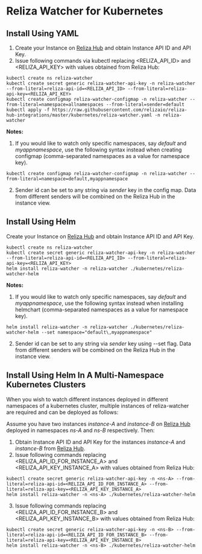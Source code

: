 # Reliza Watcher for Kubernetes

## Install Using YAML

1. Create your Instance on [Reliza Hub](https://relizahub.com) and obtain Instance API ID and API Key.
2. Issue following commands via kubectl replacing <RELIZA_API_ID> and <RELIZA_API_KEY> with values obtained from Reliza Hub:

```
kubectl create ns reliza-watcher
kubectl create secret generic reliza-watcher-api-key -n reliza-watcher --from-literal=reliza-api-id=<RELIZA_API_ID> --from-literal=reliza-api-key=<RELIZA_API_KEY>
kubectl create configmap reliza-watcher-configmap -n reliza-watcher --from-literal=namespace=allnamespaces --from-literal=sender=default
kubectl apply -f https://raw.githubusercontent.com/relizaio/reliza-hub-integrations/master/kubernetes/reliza-watcher.yaml -n reliza-watcher
```

**Notes:**

1. If you would like to watch only specific namespaces, say *default* and *myappnamespace*, use the following syntax instead when creating configmap (comma-separated namespaces as a value for namespace key).

```
kubectl create configmap reliza-watcher-configmap -n reliza-watcher --from-literal=namespace=default,myappnamespace
```

2. Sender id can be set to any string via *sender* key in the config map. Data from different senders will be combined on the Reliza Hub in the instance view.


## Install Using Helm

Create your Instance on [Reliza Hub](https://relizahub.com) and obtain Instance API ID and API Key.

```
kubectl create ns reliza-watcher
kubectl create secret generic reliza-watcher-api-key -n reliza-watcher --from-literal=reliza-api-id=<RELIZA_API_ID> --from-literal=reliza-api-key=<RELIZA_API_KEY>
helm install reliza-watcher -n reliza-watcher ./kubernetes/reliza-watcher-helm
```

**Notes:**

1. If you would like to watch only specific namespaces, say *default* and *myappnamespace*, use the following syntax instead when installing helmchart (comma-separated namespaces as a value for namespace key).

```
helm install reliza-watcher -n reliza-watcher ./kubernetes/reliza-watcher-helm --set namespace="default\,myappnamespace"
```

2. Sender id can be set to any string via *sender* key using --set flag. Data from different senders will be combined on the Reliza Hub in the instance view.

## Install Using Helm In A Multi-Namespace Kubernetes Clusters

When you wish to watch different instances deployed in different namespaces of a kubernetes cluster, multiple instances of reliza-watcher are required and can be deployed as follows:

Assume you have two instances *instance-A* and *instance-B* on [Reliza Hub](https://relizahub.com) deployed in namespaces *ns-A*  and *ns-B* respectively. Then:

1. Obtain Instance API ID and API Key for the instances *instance-A* and *instance-B* from [Reliza Hub](https://relizahub.com).
2. Issue following commands replacing <RELIZA_API_ID_FOR_INSTANCE_A> and <RELIZA_API_KEY_INSTANCE_A> with values obtained from Reliza Hub:
```
kubectl create secret generic reliza-watcher-api-key -n <ns-A> --from-literal=reliza-api-id=<RELIZA_API_ID_FOR_INSTANCE_A> --from-literal=reliza-api-key=<RELIZA_API_KEY_INSTANCE_A>
helm install reliza-watcher -n <ns-A> ./kubernetes/reliza-watcher-helm
```
3. Issue following commands replacing <RELIZA_API_ID_FOR_INSTANCE_B> and <RELIZA_API_KEY_INSTANCE_B> with values obtained from Reliza Hub:
```
kubectl create secret generic reliza-watcher-api-key -n <ns-B> --from-literal=reliza-api-id=<RELIZA_API_ID_FOR_INSTANCE_B> --from-literal=reliza-api-key=<RELIZA_API_KEY_INSTANCE_B>
helm install reliza-watcher -n <ns-B> ./kubernetes/reliza-watcher-helm
```
